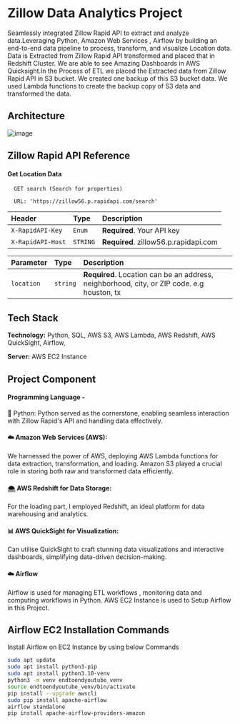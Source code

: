 
# Zillow Data Analytics Project
Seamlessly integrated Zillow Rapid API to extract and analyze data.Leveraging Python, Amazon Web Services , Airflow by building an end-to-end data pipeline to process, transform, and visualize Location data.
Data is Extracted from Zillow Rapid API transformed and placed that in Redshift Cluster. We are able to see Amazing Dashboards in AWS Quicksight.In the Process of ETL we placed the Extracted data from Zillow Rapid API in S3 bucket. We created one backup of this S3 bucket data. We used Lambda functions to create the backup copy of S3 data and transformed the data.

## Architecture
![image](https://github.com/AkshaySavdekar/DataEngineeringProject-ZillowRapidApi/assets/119107773/2135d0f9-ecf6-4a7b-b9d2-708aa54eb28e)


## Zillow Rapid API Reference

#### Get Location Data

```http
  GET search (Search for properties)

  URL: 'https://zillow56.p.rapidapi.com/search'
```

| Header | Type     | Description                |
| :-------- | :------- | :------------------------- |
| `X-RapidAPI-Key` | `Enum` | **Required**. Your API key |
| `X-RapidAPI-Host` | `STRING` | **Required**. zillow56.p.rapidapi.com |

| Parameter | Type     | Description                       |
| :-------- | :------- | :-------------------------------- |
| `location`      | `string` | **Required**. Location can be an address, neighborhood, city, or ZIP code. e.g houston, tx |



## Tech Stack

**Technology:** Python, SQL, AWS S3, AWS Lambda, AWS Redshift, AWS QuickSight, Airflow, 

**Server:**  AWS EC2 Instance 


## Project Component

#### Programming Language - 
🐍 Python: Python served as the cornerstone, enabling seamless interaction with Zillow Rapid's API and handling data effectively.

#### ☁️ Amazon Web Services (AWS): 
We harnessed the power of AWS, deploying AWS Lambda functions for data extraction, transformation, and loading. Amazon S3 played a crucial role in storing both raw and transformed data efficiently.

#### 🌨️ AWS Redshift for Data Storage: 
For the loading part, I employed Redshift, an ideal platform for data warehousing and analytics.

#### 📊 AWS QuickSight for Visualization:
 Can utilise QuickSight to craft stunning data visualizations and interactive dashboards, simplifying data-driven decision-making.

#### ☁️ Airflow
 Airflow is used for managing ETL workflows , monitoring data and computing workflows in Python. AWS EC2 Instance is used to Setup Airflow in this Project.

## Airflow EC2 Installation Commands

Install Airflow on EC2 Instance by using below Commands

```bash
sudo apt update
sudo apt install python3-pip
sudo apt install python3.10-venv
python3 -m venv endtoendyoutube_venv
source endtoendyoutube_venv/bin/activate
pip install --upgrade awscli
sudo pip install apache-airflow
airflow standalone
pip install apache-airflow-providers-amazon
```
    
